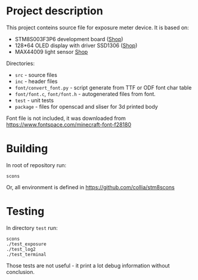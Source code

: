 # Project description
This project conteins source file for exposure meter device. It is based on:
- STM8S003F3P6 development board ([Shop](https://arduino.ua/prod3766-plata-razrabotchika-stm8s003f3p6))
- 128*64 OLED display with driver SSD1306 ([Shop](https://arduino.ua/prod1178-oled-displei-0-96-i2c-128x64-jelto-sinii))
- MAX44009 light sensor [Shop](https://arduino.ua/prod2818-datchik-osveshhennosti-gy-49-max44009-i2c-3-3b)

Directories:
- `src` - source files
- `inc` - header files
- `font/convert_font.py` - script generate from TTF or ODF font char table
- `font/font.c`, `font/font.h` - autogenerated files from font. 
- `test` - unit tests
- `package` - files for openscad and sliser for 3d printed body

Font file is not included, it was downloaded from https://www.fontspace.com/minecraft-font-f28180

# Building
In root of repository run:
```shell
scons
```
Or, all environment is defined in https://github.com/collia/stm8scons

# Testing
In directory `test` run:
```shell
scons
./test_exposure
./test_log2
./test_terminal
```
Those tests are not useful - it print a lot debug information without conclusion.

